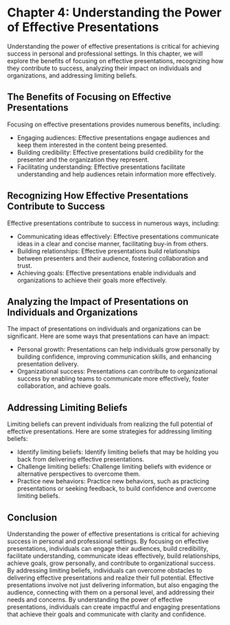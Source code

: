 Chapter 4: Understanding the Power of Effective Presentations
=============================================================

Understanding the power of effective presentations is critical for achieving success in personal and professional settings. In this chapter, we will explore the benefits of focusing on effective presentations, recognizing how they contribute to success, analyzing their impact on individuals and organizations, and addressing limiting beliefs.

The Benefits of Focusing on Effective Presentations
---------------------------------------------------

Focusing on effective presentations provides numerous benefits, including:

* Engaging audiences: Effective presentations engage audiences and keep them interested in the content being presented.
* Building credibility: Effective presentations build credibility for the presenter and the organization they represent.
* Facilitating understanding: Effective presentations facilitate understanding and help audiences retain information more effectively.

Recognizing How Effective Presentations Contribute to Success
-------------------------------------------------------------

Effective presentations contribute to success in numerous ways, including:

* Communicating ideas effectively: Effective presentations communicate ideas in a clear and concise manner, facilitating buy-in from others.
* Building relationships: Effective presentations build relationships between presenters and their audience, fostering collaboration and trust.
* Achieving goals: Effective presentations enable individuals and organizations to achieve their goals more effectively.

Analyzing the Impact of Presentations on Individuals and Organizations
----------------------------------------------------------------------

The impact of presentations on individuals and organizations can be significant. Here are some ways that presentations can have an impact:

* Personal growth: Presentations can help individuals grow personally by building confidence, improving communication skills, and enhancing presentation delivery.
* Organizational success: Presentations can contribute to organizational success by enabling teams to communicate more effectively, foster collaboration, and achieve goals.

Addressing Limiting Beliefs
---------------------------

Limiting beliefs can prevent individuals from realizing the full potential of effective presentations. Here are some strategies for addressing limiting beliefs:

* Identify limiting beliefs: Identify limiting beliefs that may be holding you back from delivering effective presentations.
* Challenge limiting beliefs: Challenge limiting beliefs with evidence or alternative perspectives to overcome them.
* Practice new behaviors: Practice new behaviors, such as practicing presentations or seeking feedback, to build confidence and overcome limiting beliefs.

Conclusion
----------

Understanding the power of effective presentations is critical for achieving success in personal and professional settings. By focusing on effective presentations, individuals can engage their audiences, build credibility, facilitate understanding, communicate ideas effectively, build relationships, achieve goals, grow personally, and contribute to organizational success. By addressing limiting beliefs, individuals can overcome obstacles to delivering effective presentations and realize their full potential. Effective presentations involve not just delivering information, but also engaging the audience, connecting with them on a personal level, and addressing their needs and concerns. By understanding the power of effective presentations, individuals can create impactful and engaging presentations that achieve their goals and communicate with clarity and confidence.
